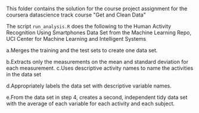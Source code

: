 
This folder contains the solution for the course project assignment for the coursera datascience track course "Get and Clean Data"

The script ```run_analysis.R``` does the following to the Human Activity Recognition Using Smartphones Data Set from the Machine Learning Repo, UCI Center for Machine Learning and Intelligent Systems

a.Merges the training and the test sets to create one data set.

b.Extracts only the measurements on the mean and standard deviation for each measurement. 
c.Uses descriptive activity names to name the activities in the data set

d.Appropriately labels the data set with descriptive variable names. 

e.From the data set in step 4, creates a second, independent tidy data set with the average of each variable for each activity and each subject.
